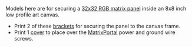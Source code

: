 
Models here are for securing a [32x32 RGB matrix panel](https://www.adafruit.com/product/607) inside an 8x8 inch low profile art canvas.

* Print 2 of these [brackets](https://www.tinkercad.com/things/5C0MkFWkxDt-ccmp-4mm32x32-bracket) for securing the panel to the canvas frame.
* Print 1 [cover](https://www.tinkercad.com/things/af9SfHLtp1j-ccmp-4mm32x32-cover) to place over the [MatrixPortal](https://www.adafruit.com/product/4745) power and ground wire screws.

